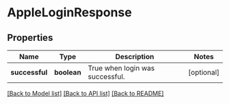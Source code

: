 # AppleLoginResponse

## Properties
Name | Type | Description | Notes
------------ | ------------- | ------------- | -------------
**successful** | **boolean** | True when login was successful. | [optional] 

[[Back to Model list]](../README.md#documentation-for-models) [[Back to API list]](../README.md#documentation-for-api-endpoints) [[Back to README]](../README.md)

